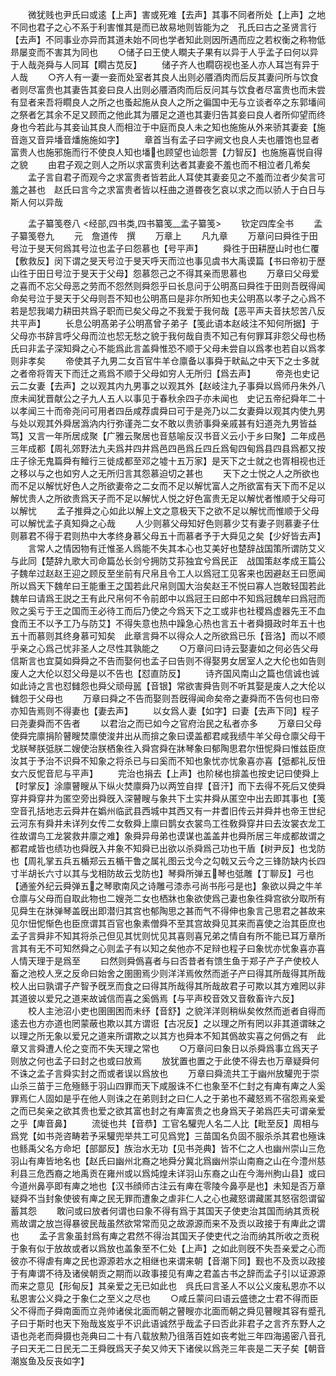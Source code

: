 <!-- { "loadSidebar": true } -->
　　微犹贱也尹氏曰或逺【上声】害或死难【去声】其事不同者所处【上声】之地不同也君子之心不系于利害惟其是而已故易地则皆能为之　孔氏曰古之圣贤言行【去声】不同事业亦异而其道未始不同也学者知此则因所遇而应之若权衡之称物低昻屡变而不害其为同也
　　○储子曰王使人瞷夫子果有以异于人乎孟子曰何以异于人哉尧舜与人同耳【瞯古苋反】
　　储子齐人也瞯窃视也圣人亦人耳岂有异于人哉
　　○齐人有一妻一妾而处室者其良人出则必餍酒肉而后反其妻问所与饮食者则尽富贵也其妻告其妾曰良人出则必餍酒肉而后反问其与饮食者尽富贵也而未尝有显者来吾将瞯良人之所之也蚤起施从良人之所之徧国中无与立谈者卒之东郭墦间之祭者乞其余不足又顾而之他此其为餍足之道也其妻归告其妾曰良人者所仰望而终身也今若此与其妾讪其良人而相泣于中庭而良人未之知也施施从外来骄其妻妾【施音迤又音异墦音燔施施如字】
　　章首当有孟子曰字阙文也良人夫也餍饱也显者富贵人也施邪施而行不使良人知也墦也顾望也讪怨詈【力智反】也施施喜悦自得之貌
　　由君子观之则人之所以求富贵利达者其妻妾不羞也而不相泣者几希矣
　　孟子言自君子而观今之求富贵者皆若此人耳使其妻妾见之不羞而泣者少矣言可羞之甚也　赵氏曰言今之求富贵者皆以枉曲之道昬夜乞哀以求之而以骄人于白日与斯人何以异哉












　　孟子纂笺卷八
<经部,四书类,四书纂笺__孟子纂笺>
　　钦定四库全书
　　孟子纂笺卷九
　　元　詹道传　撰
　　万章上
　　凡九章
　　万章问曰舜徃于田号泣于旻天何爲其号泣也孟子曰怨慕也【号平声】
　　舜徃于田耕歴山时也仁覆【敷救反】闵下谓之旻天号泣于旻天呼天而泣也事见虞书大禹谟篇【书曰帝初于歴山徃于田日号泣于旻天于父母】怨慕怨己之不得其亲而思慕也
　　万章曰父母爱之喜而不忘父母恶之劳而不怨然则舜怨乎曰长息问于公明髙曰舜徃于田则吾旣得闻命矣号泣于旻天于父母则吾不知也公明髙曰是非尔所知也夫公明髙以孝子之心爲不若是恝我竭力耕田共爲子职而已矣父母之不我爱于我何哉【恶平声夫音扶恝苦八反共平声】
　　长息公明髙弟子公明髙曾子弟子【笺此语本赵岐注不知何所据】于父母亦书辞言呼父母而泣也恝无愁之貌于我何哉自责不知己有何罪耳非怨父母也杨氏曰非孟子深知舜之心不能爲此言盖舜惟恐不顺于父母未尝自以爲孝也若自以爲孝则非孝矣
　　帝使其子九男二女百官牛羊仓廪备以事舜于畎畆之中天下之士多就之者帝将胥天下而迁之焉爲不顺于父母如穷人无所归【爲去声】
　　帝尧也史记云二女妻【去声】之以观其内九男事之以观其外【赵岐注九子事舜以爲师丹朱外八庶未闻犹晋献公之子九人五人以事见于春秋余四子亦未闻也　史记五帝纪舜年二十以孝闻三十而帝尧问可用者四岳咸荐虞舜曰可于是尧乃以二女妻舜以观其内使九男与处以观其外舜居潙汭内行弥谨尧二女不敢以贵骄事舜亲戚甚有妇道尧九男皆益笃】又言一年所居成聚【广雅云聚居也音慈喻反汉书音义云小于乡曰聚】二年成邑三年成都【周礼郊野法九夫爲井四井爲邑四邑爲丘四丘爲甸四甸爲县四县爲都又按庄子徐无鬼篇舜有鳣行三徙成都至邓之墟十五万家】是天下之士就之也胥相视也迁之移以与之也如穷人之无所归言其怨慕迫切之甚也
　　天下之士悦之人之所欲也而不足以解忧好色人之所欲妻帝之二女而不足以解忧富人之所欲富有天下而不足以解忧贵人之所欲贵爲天子而不足以解忧人悦之好色富贵无足以解忧者惟顺于父母可以解忧
　　孟子推舜之心如此以解上文之意极天下之欲不足以解忧而惟顺于父母可以解忧孟子真知舜之心哉
　　人少则慕父母知好色则慕少艾有妻子则慕妻子仕则慕君不得于君则热中大孝终身慕父母五十而慕者予于大舜见之矣【少好皆去声】
　　言常人之情因物有迁惟圣人爲能不失其本心也艾美好也楚辞战国策所谓防艾义与此同【楚辞九歌大司命篇怂长剑兮拥防艾荪独宜兮爲民正　战国策赵孝成王篇公子魏牟过赵赵王迎之顾反至坐前有尺帛且令工人以爲冠工见客来也因避赵王曰愿闻所以爲天下魏牟曰王能重王之国若此尺帛则国大治矣赵王不悦曰寡人岂敢轻国若此魏牟曰请爲王説之王有此尺帛何不令前郎中以爲冠王曰郎中不知爲冠魏牟曰爲冠而败之奚亏于王之国而王必待工而后乃使之今爲天下之工或非也社稷爲虚器先王不血食而王不以予工乃与防艾】不得失意也热中躁急心热也言五十者舜摄政时年五十也五十而慕则其终身慕可知矣　此章言舜不以得众人之所欲爲已乐【音洛】而以不顺乎亲之心爲己忧非圣人之尽性其孰能之
　　○万章问曰诗云娶妻如之何必告父母信斯言也宜莫如舜舜之不告而娶何也孟子曰告则不得娶男女居室人之大伦也如告则废人之大伦以怼父母是以不告也【怼直防反】
　　诗齐国风南山之篇也信诚也诚如此诗之言也怼雠怨也舜父顽母嚚【音银】常欲害舜告则不听其娶是废人之大伦以雠怨于父母也
　　万章曰舜之不告而娶则吾旣得闻命矣帝之妻舜而不告何也曰帝亦知告焉则不得妻也【妻去声】
　　以女爲人妻【如字】曰妻【去声下同】程子曰尧妻舜而不告者
　　以君治之而已如今之官府治民之私者亦多
　　万章曰父母使舜完廪捐阶瞽瞍焚廪使浚井出从而揜之象曰谟盖都君咸我绩牛羊父母仓廪父母干戈朕琴朕弤朕二嫂使治朕栖象徃入舜宫舜在牀琴象曰郁陶思君尔忸怩舜曰惟兹臣庶汝其于予治不识舜不知象之将杀已与曰奚而不知也象忧亦忧象喜亦喜【弤都礼反忸女六反怩音尼与平声】
　　完治也捐去【上声】也阶梯也揜盖也按史记曰使舜上【时掌反】涂廪瞽瞍从下纵火焚廪舜乃以两笠自捍【音汗】而下去得不死后又使舜穿井舜穿井为匿空旁出舜旣入深瞽瞍与象共下土实井舜从匿空中出去即其事也【笺空音孔括地志云舜井在嬀州临武县西城中其西又有一井耆旧传云并舜井也帝王世纪云河东有舜井未详列女传二女敎舜上廪曰鹊女衣裳鸟工徃敎舜穿井曰去汝裳衣龙工徃故谓鸟工龙裳救井廪之难】象舜异母弟也谟谋也盖盖井也舜所居三年成都故谓之都君咸皆也绩功也舜旣入井象不知舜已出欲以杀舜爲己功也干盾【树尹反】也戈防也【周礼掌五兵五楯郑云五楯干鲁之属礼图云戈今之勾戟又云今之三锋防缺内长四寸半胡长六寸以其与戈相防故云戈防也】琴舜所弹五琴也弤雕【丁聊反】弓也【通鉴外纪云舜弹五之琴歌南风之诗雕弓漆赤弓尚书彤弓是也】象欲以舜之牛羊仓廪与父母而自取此物也二嫂尧二女也栖牀也象欲使爲己妻也象徃舜宫欲分取所有见舜生在牀弹琴盖旣出即潜归其宫也郁陶思之甚而气不得伸也象言己思君之甚故来见尔忸怩惭色也臣庶谓其百官也象素僧舜不至其宫故舜见其来而喜使之治其臣庶也孟子言舜非不知其将杀己但见其忧则忧见其喜则喜兄弟之情自有所不能已耳万章所言其有无不可知然舜之心则孟子有以知之矣他亦不足辩也程子曰象忧亦忧象喜亦喜人情天理于是爲至
　　曰然则舜僞喜者与曰否昔者有馈生鱼于郑子产子产使校人畜之池校人烹之反命曰始舍之圉圉焉少则洋洋焉攸然而逝子产曰得其所哉得其所哉校人出曰孰谓子产智予旣烹而食之曰得其所哉得其所哉故君子可欺以其方难罔以非其道彼以爱兄之道来故诚信而喜之奚僞焉【与平声校音效又音敎畜许六反】
　　校人主池沼小吏也圉圉困而未纾【音舒】之貌洋洋则稍纵矣攸然而逝者自得而逺去也方亦道也罔蒙蔽也欺以其方谓诳【古况反】之以理之所有罔以非其道谓昧之以理之所无象以爱兄之道来所谓欺之以其方也舜本不知其僞故实喜之何僞之有　此章又言舜遭人伦之变而不失天理之常也
　　○万章问曰象日以杀舜爲事立爲天子则放之何也孟子曰封之也或曰放焉
　　放犹置也置之于此使不得去也万章疑舜何不诛之孟子言舜实封之而或者误以爲放也
　　万章曰舜流共工于幽州放驩兜于崇山杀三苗于三危殛鲧于羽山四罪而天下咸服诛不仁也象至不仁封之有庳有庳之人奚罪焉仁人固如是乎在他人则诛之在弟则封之曰仁人之于弟也不藏怒焉不宿怨焉亲爱之而已矣亲之欲其贵也爱之欲其富也封之有庳富贵之也身爲天子弟爲匹夫可谓亲爱之乎【庳音鼻】
　　流徙也共【音恭】工官名驩兜人名二人比【毗至反】周相与爲党【如书尧咨畴若予采驩兜举共工可见爲党】三苗国名负固不服杀杀其君也殛诛也鲧禹父名方命圯【部鄙反】族治水无功【见书尧典】皆不仁之人也幽州崇山三危羽山有庳皆地名也【赵氏曰幽州北裔之地舜分冀北爲幽州崇山南裔之山在今澧州慈利县三危西裔之地禹贡在雍州或以爲炖煌未详羽山东裔之山在今海州朐山县】或曰今道州鼻亭即有庳之地也【汉书顔师古注云有庳在零陵今鼻亭是也】未知是否万章疑舜不当封象使彼有庳之民无罪而遭象之虐非仁人之心也藏怒谓藏匿其怒宿怨谓留蓄其怨
　　敢问或曰放者何谓也曰象不得有爲于其国天子使吏治其国而纳其贡税焉故谓之放岂得暴彼民哉虽然欲常常而见之故源源而来不及贡以政接于有庳此之谓也
　　孟子言象虽封爲有庳之君然不得治其国天子使吏代之治而纳其所收之贡税于象有似于放故或者以爲放也盖象至不仁处【上声】之如此则旣不失吾亲爱之心而彼亦不得虐有庳之民也源源若水之相继也来谓来朝【音潮下同】觐也不及贡以政接于有庳谓不待及诸侯朝贡之期而以政事接见有庳之君盖古书之辞而孟子引以证源源而来之意见【形甸反】其亲爱之无已如此也　呉氏曰言圣人不以公义废私恩亦不以私恩害公义舜之于象仁之至义之尽也
　　○咸丘蒙问曰语云盛徳之士君不得而臣父不得而子舜南面而立尧帅诸侯北面而朝之瞽瞍亦北面而朝之舜见瞽瞍其容有蹙孔子曰于斯时也天下殆哉岌岌乎不识此语诚然乎哉孟子曰否此非君子之言齐东野人之语也尧老而舜摄也尧典曰二十有八载放勲乃徂落百姓如丧考妣三年四海遏密八音孔子曰天无二日民无二王舜旣爲天子矣又帅天下诸侯以爲尧三年丧是二天子矣【朝音潮岌鱼及反丧如字】
